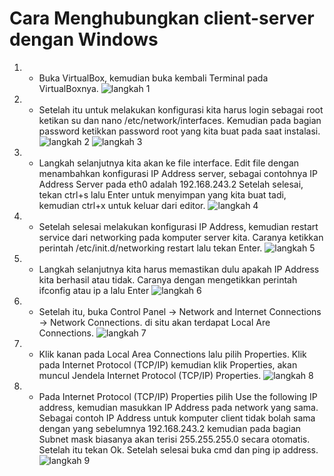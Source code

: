 # Cara Menghubungkan client-server dengan Windows
1. - Buka VirtualBox, kemudian buka kembali Terminal pada VirtualBoxnya.
 ![langkah 1](https://user-images.githubusercontent.com/112459285/192760695-d833571f-46e7-4440-b2a1-b709ed3ba5c7.png)
 
2. - Setelah itu untuk melakukan konfigurasi kita harus login sebagai root ketikan su dan nano /etc/network/interfaces. Kemudian pada bagian password ketikkan password root yang kita buat pada saat instalasi.
![langkah 2](https://user-images.githubusercontent.com/112459285/192760754-ee7106b5-2fce-4d8e-92a0-f4556c80b644.png)
![langkah 3](https://user-images.githubusercontent.com/112459285/192760936-3b75d783-8487-4c43-bb36-a57e26abca67.png) 

3. - Langkah selanjutnya kita akan ke file interface. Edit file dengan menambahkan konfigurasi IP Address server, sebagai contohnya IP Address Server pada eth0 adalah 192.168.243.2 Setelah selesai, tekan ctrl+s lalu Enter untuk menyimpan yang kita buat tadi, kemudian ctrl+x untuk keluar dari editor. 
![langkah 4](https://user-images.githubusercontent.com/112459285/192761029-2f4021ab-6307-4409-8649-22265ed11ef0.png)

4. - Setelah selesai melakukan konfigurasi IP Address, kemudian restart service dari networking pada komputer server kita. Caranya ketikkan perintah /etc/init.d/networking restart lalu tekan Enter. 
![langkah 5](https://user-images.githubusercontent.com/112459285/192761059-e31277d8-44e6-4971-b962-693497c86d74.png)

5. - Langkah selanjutnya kita harus memastikan dulu apakah IP Address kita berhasil atau tidak. Caranya dengan mengetikkan perintah ifconfig atau ip a lalu Enter 
![langkah 6](https://user-images.githubusercontent.com/112459285/192761108-b3c32554-d6b4-4974-b6d4-ff6f6c8de42e.png)

6. - Setelah itu, buka Control Panel -> Network and Internet Connections -> Network Connections. di situ akan terdapat Local Are Connections.
![langkah 7](https://user-images.githubusercontent.com/112459285/192762207-e0ba2c7a-d65d-426f-bff5-e7b3999fe249.png)

7. - Klik kanan pada Local Area Connections lalu pilih Properties. Klik pada Internet Protocol (TCP/IP) kemudian klik Properties, akan muncul Jendela Internet Protocol (TCP/IP) Properties.
![langkah 8](https://user-images.githubusercontent.com/112459285/192762254-6345e24f-b6b5-47c6-acd3-3a4eae1437f4.png)

8. - Pada Internet Protocol (TCP/IP) Properties pilih Use the following IP address, kemudian masukkan IP Address pada network yang sama. Sebagai contoh IP Address untuk komputer client tidak bolah sama dengan yang sebelumnya 192.168.243.2 kemudian pada bagian Subnet mask biasanya akan terisi 255.255.255.0 secara otomatis. Setelah itu tekan Ok. Setelah selesai buka cmd dan ping ip address.
![langkah 9](https://user-images.githubusercontent.com/112459285/192762379-e0e1de59-437a-4978-b88c-2138b69c54ea.png)
